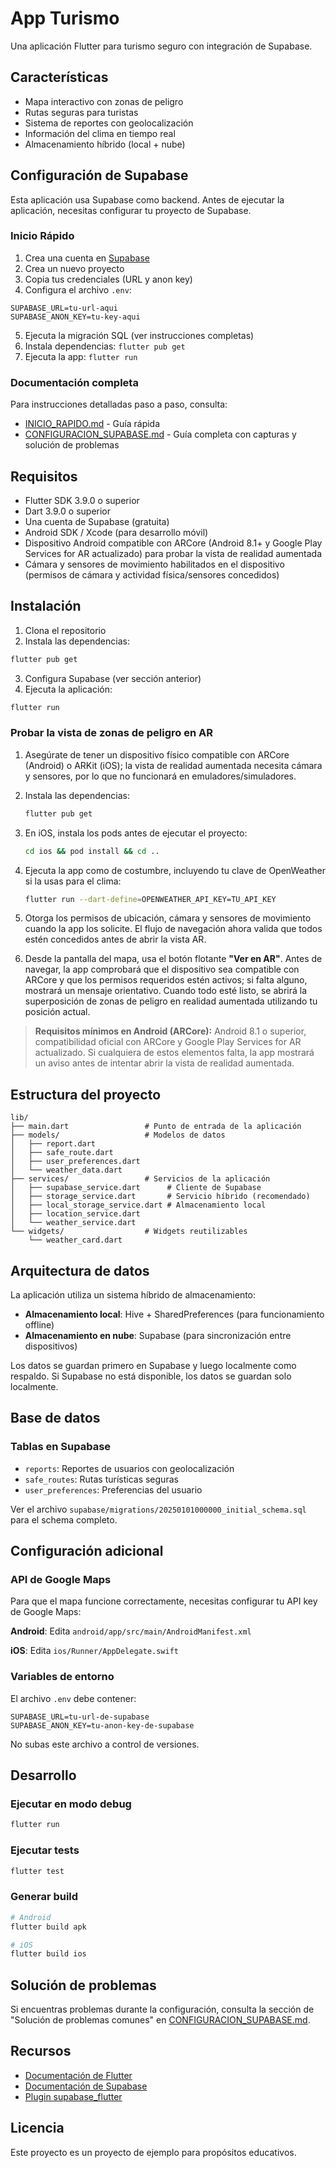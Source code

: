 # App Turismo

Una aplicación Flutter para turismo seguro con integración de Supabase.

## Características

- Mapa interactivo con zonas de peligro
- Rutas seguras para turistas
- Sistema de reportes con geolocalización
- Información del clima en tiempo real
- Almacenamiento híbrido (local + nube)

## Configuración de Supabase

Esta aplicación usa Supabase como backend. Antes de ejecutar la aplicación, necesitas configurar tu proyecto de Supabase.

### Inicio Rápido

1. Crea una cuenta en [Supabase](https://supabase.com)
2. Crea un nuevo proyecto
3. Copia tus credenciales (URL y anon key)
4. Configura el archivo `.env`:

```
SUPABASE_URL=tu-url-aqui
SUPABASE_ANON_KEY=tu-key-aqui
```

5. Ejecuta la migración SQL (ver instrucciones completas)
6. Instala dependencias: `flutter pub get`
7. Ejecuta la app: `flutter run`

### Documentación completa

Para instrucciones detalladas paso a paso, consulta:

- [INICIO_RAPIDO.md](./INICIO_RAPIDO.md) - Guía rápida
- [CONFIGURACION_SUPABASE.md](./CONFIGURACION_SUPABASE.md) - Guía completa con capturas y solución de problemas

## Requisitos

- Flutter SDK 3.9.0 o superior
- Dart 3.9.0 o superior
- Una cuenta de Supabase (gratuita)
- Android SDK / Xcode (para desarrollo móvil)
- Dispositivo Android compatible con ARCore (Android 8.1+ y Google Play Services for AR actualizado) para probar la vista de realidad aumentada
- Cámara y sensores de movimiento habilitados en el dispositivo (permisos de cámara y actividad física/sensores concedidos)

## Instalación

1. Clona el repositorio
2. Instala las dependencias:

```bash
flutter pub get
```

3. Configura Supabase (ver sección anterior)
4. Ejecuta la aplicación:

```bash
flutter run
```

### Probar la vista de zonas de peligro en AR

1. Asegúrate de tener un dispositivo físico compatible con ARCore (Android) o ARKit (iOS); la vista de realidad aumentada necesita cámara y sensores, por lo que no funcionará en emuladores/simuladores.
2. Instala las dependencias:

   ```bash
   flutter pub get
   ```

3. En iOS, instala los pods antes de ejecutar el proyecto:

   ```bash
   cd ios && pod install && cd ..
   ```

4. Ejecuta la app como de costumbre, incluyendo tu clave de OpenWeather si la usas para el clima:

   ```bash
   flutter run --dart-define=OPENWEATHER_API_KEY=TU_API_KEY
   ```

5. Otorga los permisos de ubicación, cámara y sensores de movimiento cuando la app los solicite. El flujo de navegación ahora valida que todos estén concedidos antes de abrir la vista AR.
6. Desde la pantalla del mapa, usa el botón flotante **"Ver en AR"**. Antes de navegar, la app comprobará que el dispositivo sea compatible con ARCore y que los permisos requeridos estén activos; si falta alguno, mostrará un mensaje orientativo. Cuando todo esté listo, se abrirá la superposición de zonas de peligro en realidad aumentada utilizando tu posición actual.

> **Requisitos mínimos en Android (ARCore):** Android 8.1 o superior, compatibilidad oficial con ARCore y Google Play Services for AR actualizado. Si cualquiera de estos elementos falta, la app mostrará un aviso antes de intentar abrir la vista de realidad aumentada.

## Estructura del proyecto

```
lib/
├── main.dart                 # Punto de entrada de la aplicación
├── models/                   # Modelos de datos
│   ├── report.dart
│   ├── safe_route.dart
│   ├── user_preferences.dart
│   └── weather_data.dart
├── services/                 # Servicios de la aplicación
│   ├── supabase_service.dart      # Cliente de Supabase
│   ├── storage_service.dart       # Servicio híbrido (recomendado)
│   ├── local_storage_service.dart # Almacenamiento local
│   ├── location_service.dart
│   └── weather_service.dart
└── widgets/                  # Widgets reutilizables
    └── weather_card.dart
```

## Arquitectura de datos

La aplicación utiliza un sistema híbrido de almacenamiento:

- **Almacenamiento local**: Hive + SharedPreferences (para funcionamiento offline)
- **Almacenamiento en nube**: Supabase (para sincronización entre dispositivos)

Los datos se guardan primero en Supabase y luego localmente como respaldo. Si Supabase no está disponible, los datos se guardan solo localmente.

## Base de datos

### Tablas en Supabase

- `reports`: Reportes de usuarios con geolocalización
- `safe_routes`: Rutas turísticas seguras
- `user_preferences`: Preferencias del usuario

Ver el archivo `supabase/migrations/20250101000000_initial_schema.sql` para el schema completo.

## Configuración adicional

### API de Google Maps

Para que el mapa funcione correctamente, necesitas configurar tu API key de Google Maps:

**Android**: Edita `android/app/src/main/AndroidManifest.xml`

**iOS**: Edita `ios/Runner/AppDelegate.swift`

### Variables de entorno

El archivo `.env` debe contener:

```
SUPABASE_URL=tu-url-de-supabase
SUPABASE_ANON_KEY=tu-anon-key-de-supabase
```

No subas este archivo a control de versiones.

## Desarrollo

### Ejecutar en modo debug

```bash
flutter run
```

### Ejecutar tests

```bash
flutter test
```

### Generar build

```bash
# Android
flutter build apk

# iOS
flutter build ios
```

## Solución de problemas

Si encuentras problemas durante la configuración, consulta la sección de "Solución de problemas comunes" en [CONFIGURACION_SUPABASE.md](./CONFIGURACION_SUPABASE.md).

## Recursos

- [Documentación de Flutter](https://docs.flutter.dev/)
- [Documentación de Supabase](https://supabase.com/docs)
- [Plugin supabase_flutter](https://pub.dev/packages/supabase_flutter)

## Licencia

Este proyecto es un proyecto de ejemplo para propósitos educativos.
